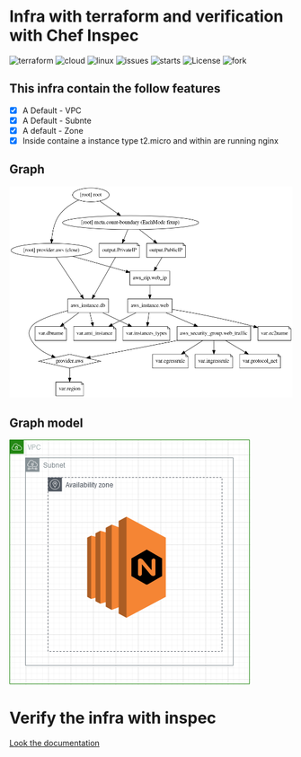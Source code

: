 # Infra with terraform and verification with Chef Inspec

![terraform](https://img.shields.io/badge/Terraform-0.12-blue?style=plastic&logo=terraform)
![cloud](https://img.shields.io/badge/AWS-cloud-orange?style=plastic&logo=amazon)
![linux](https://img.shields.io/badge/linux-debian_10-informational?style=plastic&logo=linux)
![issues](https://img.shields.io/github/issues/MoisesTapia/Web-Dbserver?style=plastic)
![starts](https://img.shields.io/github/stars/MoisesTapia/Web-Dbserver?style=plastic)
![License](https://img.shields.io/github/license/MoisesTapia/Web-Dbserver?style=plastic)
![fork](https://img.shields.io/github/forks/MoisesTapia/Web-Dbserver?color=se&style=plastic)<br>

## This infra contain the follow features

- [x] A Default - VPC
- [x] A Default - Subnte
- [x] A default - Zone
- [x] Inside containe a instance type t2.micro and within are running nginx

## Graph

![Graph](https://github.com/MoisesTapia/Web-Dbserver/blob/master/images/WebServer.png)


## Graph model

![Map](https://github.com/MoisesTapia/Infra-Basic/blob/master/images/Untitled%20Diagram(1).png)


# Verify the infra with inspec

[Look the documentation](https://github.com/MoisesTapia/Infra-Basic/tree/master/infrabasic)
